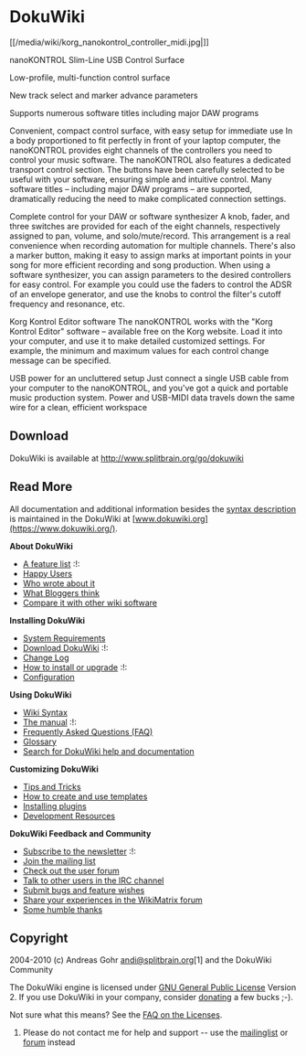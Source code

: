# DokuWiki

[[/media/wiki/korg_nanokontrol_controller_midi.jpg|]]

nanoKONTROL Slim-Line USB Control Surface

Low-profile, multi-function control surface

New track select and marker advance parameters

Supports numerous software titles including major DAW programs

Convenient, compact control surface, with easy setup for immediate use
In a body proportioned to fit perfectly in front of your laptop
computer, the nanoKONTROL provides eight channels of the controllers you
need to control your music software. The nanoKONTROL also features a
dedicated transport control section. The buttons have been carefully
selected to be useful with your software, ensuring simple and intuitive
control. Many software titles – including major DAW programs – are
supported, dramatically reducing the need to make complicated connection
settings.

Complete control for your DAW or software synthesizer A knob, fader, and
three switches are provided for each of the eight channels, respectively
assigned to pan, volume, and solo/mute/record. This arrangement is a
real convenience when recording automation for multiple channels.
There's also a marker button, making it easy to assign marks at
important points in your song for more efficient recording and song
production. When using a software synthesizer, you can assign parameters
to the desired controllers for easy control. For example you could use
the faders to control the ADSR of an envelope generator, and use the
knobs to control the filter's cutoff frequency and resonance, etc.

Korg Kontrol Editor software The nanoKONTROL works with the "Korg
Kontrol Editor" software – available free on the Korg website. Load it
into your computer, and use it to make detailed customized settings. For
example, the minimum and maximum values for each control change message
can be specified.

USB power for an uncluttered setup Just connect a single USB cable from
your computer to the nanoKONTROL, and you've got a quick and portable
music production system. Power and USB-MIDI data travels down the same
wire for a clean, efficient workspace

## Download

DokuWiki is available at <http://www.splitbrain.org/go/dokuwiki>

## Read More

All documentation and additional information besides the [syntax
description](syntax) is maintained in the DokuWiki at
[www.dokuwiki.org](https://www.dokuwiki.org/).

**About DokuWiki**

  - [A feature list](https://www.dokuwiki.org/features) :\!:
  - [Happy Users](https://www.dokuwiki.org/users)
  - [Who wrote about it](https://www.dokuwiki.org/press)
  - [What Bloggers think](https://www.dokuwiki.org/blogroll)
  - [Compare it with other wiki
    software](http://www.wikimatrix.org/show/DokuWiki)

**Installing DokuWiki**

  - [System Requirements](https://www.dokuwiki.org/requirements)
  - [Download DokuWiki](http://www.splitbrain.org/go/dokuwiki) :\!:
  - [Change Log](https://www.dokuwiki.org/changes)
  - [How to install or upgrade](https://www.dokuwiki.org/Install) :\!:
  - [Configuration](https://www.dokuwiki.org/config)

**Using DokuWiki**

  - [Wiki Syntax](https://www.dokuwiki.org/syntax)
  - [The manual](https://www.dokuwiki.org/manual) :\!:
  - [Frequently Asked Questions (FAQ)](https://www.dokuwiki.org/FAQ)
  - [Glossary](https://www.dokuwiki.org/glossary)
  - [Search for DokuWiki help and
    documentation](http://search.dokuwiki.org)

**Customizing DokuWiki**

  - [Tips and Tricks](https://www.dokuwiki.org/tips)
  - [How to create and use templates](https://www.dokuwiki.org/Template)
  - [Installing plugins](https://www.dokuwiki.org/plugins)
  - [Development Resources](https://www.dokuwiki.org/development)

**DokuWiki Feedback and Community**

  - [Subscribe to the newsletter](https://www.dokuwiki.org/newsletter)
    :\!:
  - [Join the mailing list](https://www.dokuwiki.org/mailinglist)
  - [Check out the user forum](http://forum.dokuwiki.org)
  - [Talk to other users in the IRC
    channel](https://www.dokuwiki.org/irc)
  - [Submit bugs and feature
    wishes](http://bugs.splitbrain.org/index.php?project=1)
  - [Share your experiences in the WikiMatrix
    forum](http://www.wikimatrix.org/forum/viewforum.php?id=10)
  - [Some humble thanks](https://www.dokuwiki.org/thanks)

## Copyright

2004-2010 (c) Andreas Gohr <andi@splitbrain.org>\[1\] and the DokuWiki
Community

The DokuWiki engine is licensed under [GNU General Public
License](http://www.gnu.org/licenses/gpl.html) Version 2. If you use
DokuWiki in your company, consider
[donating](https://www.dokuwiki.org/donate) a few bucks ;-).

Not sure what this means? See the [FAQ on the
Licenses](https://www.dokuwiki.org/faq:license).

1.  Please do not contact me for help and support -- use the
    [mailinglist](https://www.dokuwiki.org/mailinglist) or
    [forum](http://forum.dokuwiki.org) instead
